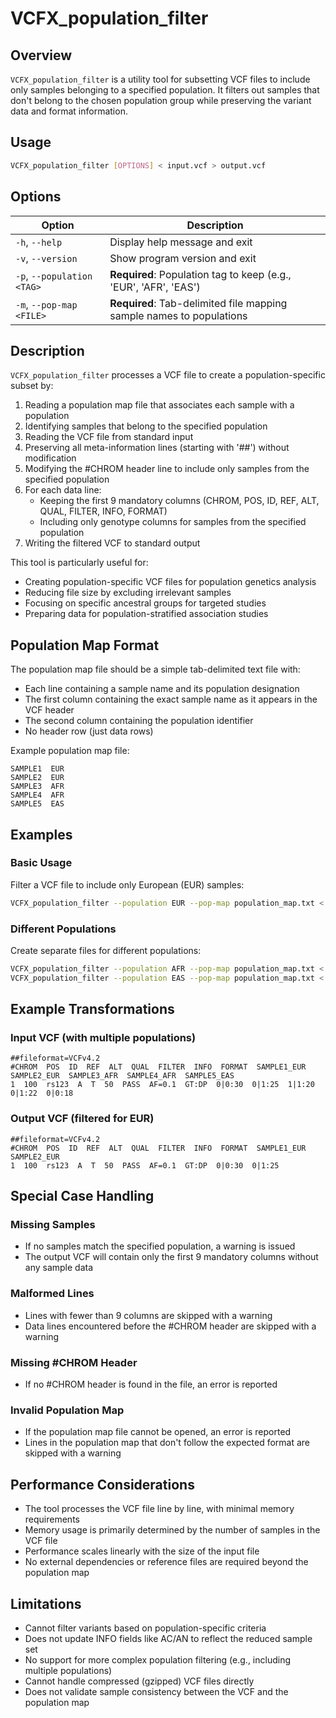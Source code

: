 # VCFX_population_filter

## Overview
`VCFX_population_filter` is a utility tool for subsetting VCF files to include only samples belonging to a specified population. It filters out samples that don't belong to the chosen population group while preserving the variant data and format information.

## Usage
```bash
VCFX_population_filter [OPTIONS] < input.vcf > output.vcf
```

## Options
| Option | Description |
|--------|-------------|
| `-h`, `--help` | Display help message and exit |
| `-v`, `--version` | Show program version and exit |
| `-p`, `--population <TAG>` | **Required**: Population tag to keep (e.g., 'EUR', 'AFR', 'EAS') |
| `-m`, `--pop-map <FILE>` | **Required**: Tab-delimited file mapping sample names to populations |

## Description
`VCFX_population_filter` processes a VCF file to create a population-specific subset by:

1. Reading a population map file that associates each sample with a population
2. Identifying samples that belong to the specified population
3. Reading the VCF file from standard input
4. Preserving all meta-information lines (starting with '##') without modification
5. Modifying the #CHROM header line to include only samples from the specified population
6. For each data line:
   - Keeping the first 9 mandatory columns (CHROM, POS, ID, REF, ALT, QUAL, FILTER, INFO, FORMAT)
   - Including only genotype columns for samples from the specified population
7. Writing the filtered VCF to standard output

This tool is particularly useful for:
- Creating population-specific VCF files for population genetics analysis
- Reducing file size by excluding irrelevant samples
- Focusing on specific ancestral groups for targeted studies
- Preparing data for population-stratified association studies

## Population Map Format

The population map file should be a simple tab-delimited text file with:
- Each line containing a sample name and its population designation
- The first column containing the exact sample name as it appears in the VCF header
- The second column containing the population identifier
- No header row (just data rows)

Example population map file:
```
SAMPLE1  EUR
SAMPLE2  EUR
SAMPLE3  AFR
SAMPLE4  AFR
SAMPLE5  EAS
```

## Examples

### Basic Usage
Filter a VCF file to include only European (EUR) samples:
```bash
VCFX_population_filter --population EUR --pop-map population_map.txt < input.vcf > eur_only.vcf
```

### Different Populations
Create separate files for different populations:
```bash
VCFX_population_filter --population AFR --pop-map population_map.txt < input.vcf > afr_only.vcf
VCFX_population_filter --population EAS --pop-map population_map.txt < input.vcf > eas_only.vcf
```

## Example Transformations

### Input VCF (with multiple populations)
```
##fileformat=VCFv4.2
#CHROM  POS  ID  REF  ALT  QUAL  FILTER  INFO  FORMAT  SAMPLE1_EUR  SAMPLE2_EUR  SAMPLE3_AFR  SAMPLE4_AFR  SAMPLE5_EAS
1  100  rs123  A  T  50  PASS  AF=0.1  GT:DP  0|0:30  0|1:25  1|1:20  0|1:22  0|0:18
```

### Output VCF (filtered for EUR)
```
##fileformat=VCFv4.2
#CHROM  POS  ID  REF  ALT  QUAL  FILTER  INFO  FORMAT  SAMPLE1_EUR  SAMPLE2_EUR
1  100  rs123  A  T  50  PASS  AF=0.1  GT:DP  0|0:30  0|1:25
```

## Special Case Handling

### Missing Samples
- If no samples match the specified population, a warning is issued
- The output VCF will contain only the first 9 mandatory columns without any sample data

### Malformed Lines
- Lines with fewer than 9 columns are skipped with a warning
- Data lines encountered before the #CHROM header are skipped with a warning

### Missing #CHROM Header
- If no #CHROM header is found in the file, an error is reported

### Invalid Population Map
- If the population map file cannot be opened, an error is reported
- Lines in the population map that don't follow the expected format are skipped with a warning

## Performance Considerations
- The tool processes the VCF file line by line, with minimal memory requirements
- Memory usage is primarily determined by the number of samples in the VCF file
- Performance scales linearly with the size of the input file
- No external dependencies or reference files are required beyond the population map

## Limitations
- Cannot filter variants based on population-specific criteria
- Does not update INFO fields like AC/AN to reflect the reduced sample set
- No support for more complex population filtering (e.g., including multiple populations)
- Cannot handle compressed (gzipped) VCF files directly
- Does not validate sample consistency between the VCF and the population map 
